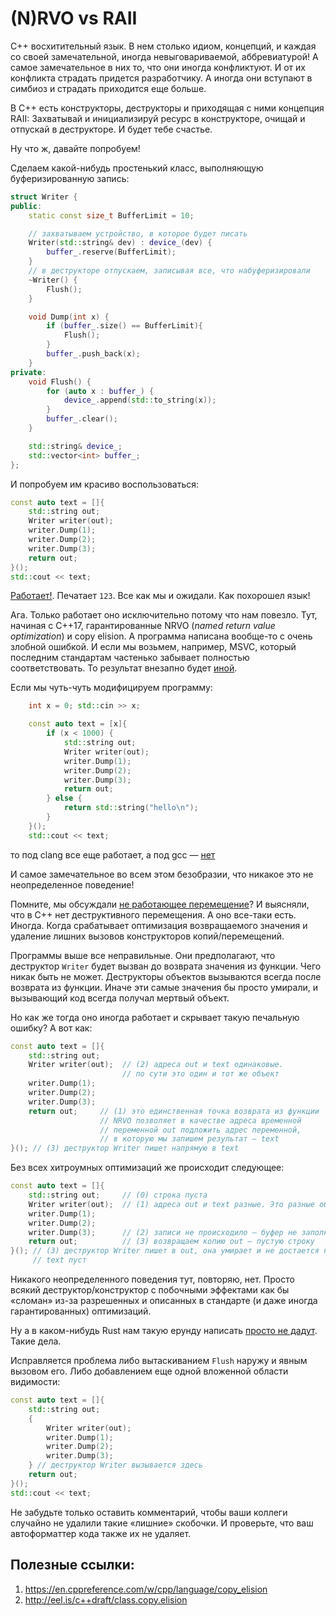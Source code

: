 # (N)RVO vs RAII

C++ восхитительный язык. В нем столько идиом, концепций, и каждая со своей замечательной, иногда невыговариваемой, аббревиатурой! А самое замечательное в них то, что они иногда конфликтуют. И от их конфликта страдать придется разработчику. А иногда они вступают в симбиоз и страдать приходится еще больше.

В C++ есть конструкторы, деструкторы и приходящая с ними концепция RAII:
Захватывай и инициализируй ресурс в конструкторе, очищай и отпускай в деструкторе. И будет тебе счастье.

Ну что ж, давайте попробуем!

Сделаем какой-нибудь простенький класс, выполняющую буферизированную запись:

```C++
struct Writer {
public:
    static const size_t BufferLimit = 10;

    // захватываем устройство, в которое будет писать
    Writer(std::string& dev) : device_(dev) {
        buffer_.reserve(BufferLimit);
    }
    // в деструкторе отпускаем, записывая все, что набуферизировали
    ~Writer() {
        Flush();
    }

    void Dump(int x) {
        if (buffer_.size() == BufferLimit){
            Flush();
        }
        buffer_.push_back(x);
    }
private:
    void Flush() {
        for (auto x : buffer_) {
            device_.append(std::to_string(x));
        }
        buffer_.clear();
    }

    std::string& device_;
    std::vector<int> buffer_;
};
```

И попробуем им красиво воспользоваться:

```C++
const auto text = []{
    std::string out;
    Writer writer(out);
    writer.Dump(1);
    writer.Dump(2);
    writer.Dump(3);
    return out;
}();
std::cout << text;
```

[Работает!](https://godbolt.org/z/szhvbM). Печатает `123`. Все как мы и ожидали. Как похорошел язык!

Ага. Только работает оно исключительно потому что нам повезло. Тут, начиная с C++17, гарантированные NRVO (_named return value optimization_) и copy elision. А программа написана вообще-то с очень злобной ошибкой. И если мы возьмем, например, MSVC, который последним стандартам частенько забывает полностью соответствовать. То результат внезапно будет [иной](https://rextester.com/OKK46123).

Если мы чуть-чуть модифицируем программу:
```C++
    int x = 0; std::cin >> x;

    const auto text = [x]{
        if (x < 1000) {
            std::string out;
            Writer writer(out);
            writer.Dump(1);
            writer.Dump(2);
            writer.Dump(3);
            return out;
        } else {
            return std::string("hello\n");
        }
    }();
    std::cout << text;
```
то под clang все еще работает, а под gcc — [нет](https://godbolt.org/z/5GWba8)

И самое замечательное во всем этом безобразии, что никакое это не неопределенное поведение!

Помните, мы обсуждали [не работающее перемещение](../syntax/move.md)? И выясняли, что в C++ нет деструктивного перемещения. А оно все-таки есть. Иногда. Когда срабатывает оптимизация возвращаемого значения и удаление лишних вызовов конструкторов копий/перемещений.

Программы выше все неправильные. Они предполагают, что деструктор `Writer` будет вызван до возврата значения из функции. Чего никак быть не может. Деструкторы объектов вызываются всегда после возврата из функции. Иначе эти самые значения бы просто умирали, и вызывающий код всегда получал мертвый объект.

Но как же тогда оно иногда работает и скрывает такую печальную ошибку?
А вот как:

```C++
const auto text = []{
    std::string out;    
    Writer writer(out);  // (2) адреса out и text одинаковые. 
                         // по сути это один и тот же объект 
    writer.Dump(1);
    writer.Dump(2);
    writer.Dump(3);
    return out;     // (1) это единственная точка возврата из функции
                    // NRVO позволяет в качестве адреса временной 
                    // переменной out подложить адрес переменной,
                    // в которую мы запишем результат — text
}(); // (3) деструктор Writer пишет напрямую в text
```

Без всех хитроумных оптимизаций же происходит следующее:
```C++
const auto text = []{
    std::string out;     // (0) строка пуста
    Writer writer(out);  // (1) адреса out и text разные. Это разные объекты 
    writer.Dump(1);
    writer.Dump(2);
    writer.Dump(3);      // (2) записи не происходило — буфер не заполнился
    return out;          // (3) возвращаем копию out — пустую строку
}(); // (3) деструктор Writer пишет в out, она умирает и не достается никому
     // text пуст
```

Никакого неопределенного поведения тут, повторяю, нет. Просто всякий деструктор/конструктор с побочными эффектами как бы «сломан» из-за разрешенных и описанных в стандарте (и даже иногда гарантированных) оптимизаций.

Ну а в каком-нибудь Rust нам такую ерунду написать [просто не дадут](https://play.rust-lang.org/?version=stable&mode=debug&edition=2018&gist=c5c9b4edbf891d469214eae29a3ca1af). Такие дела.

Исправляется проблема либо вытаскиванием `Flush` наружу и явным вызовом его. Либо добавлением еще одной вложенной области видимости:
```C++
const auto text = []{
    std::string out;
    {
        Writer writer(out);
        writer.Dump(1);
        writer.Dump(2);
        writer.Dump(3);
    } // деструктор Writer вызывается здесь
    return out;
}();
std::cout << text;
```
Не забудьте только оставить комментарий, чтобы ваши коллеги случайно не удалили такие «лишние» скобочки. И проверьте, что ваш автоформаттер кода также их не удаляет.

## Полезные ссылки:
1. https://en.cppreference.com/w/cpp/language/copy_elision
2. http://eel.is/c++draft/class.copy.elision